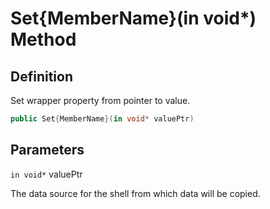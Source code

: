 # Set{MemberName}(in void*) Method

## Definition
Set wrapper property from pointer to value.

```C#
public Set{MemberName}(in void* valuePtr)
```

## Parameters
`in void*` valuePtr

The data source for the shell from which data will be copied.
